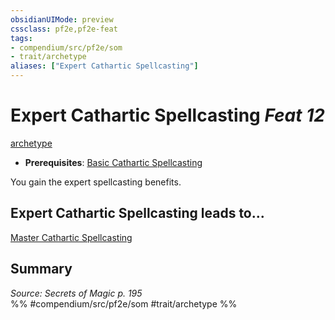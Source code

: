 ```yaml
---
obsidianUIMode: preview
cssclass: pf2e,pf2e-feat
tags:
- compendium/src/pf2e/som
- trait/archetype
aliases: ["Expert Cathartic Spellcasting"]
---
```

# Expert Cathartic Spellcasting  *Feat 12*  
[archetype](/rules/traits/archetype.md)  

- **Prerequisites**: [Basic Cathartic Spellcasting](/compendium/feats/basic-cathartic-spellcasting-som.md)

You gain the expert spellcasting benefits.

## Expert Cathartic Spellcasting leads to...

[Master Cathartic Spellcasting](/compendium/feats/master-cathartic-spellcasting-som.md)

## Summary

*Source: Secrets of Magic p. 195*  
%% #compendium/src/pf2e/som #trait/archetype %%